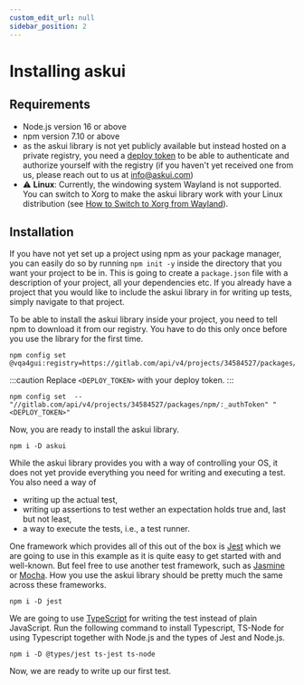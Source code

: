 ```yaml
---
custom_edit_url: null
sidebar_position: 2
---
```


# Installing askui

## Requirements

- Node.js version 16 or above
- npm version 7.10 or above
- as the askui library is not yet publicly available but instead hosted on a private registry, you need a [deploy token](https://docs.gitlab.com/ee/user/project/deploy_tokens/) to be able to authenticate and authorize yourself with the registry (if you haven't yet received one from us, please reach out to us at <info@askui.com>)
- :warning: **Linux**: Currently, the windowing system Wayland is not supported. You can switch to Xorg to make the askui library work with your Linux distribution (see [How to Switch to Xorg from Wayland](https://www.maketecheasier.com/switch-xorg-wayland-ubuntu1710/)).

## Installation

If you have not yet set up a project using npm as your package manager, you can easily do so by running `npm init -y` inside the directory that you want your project to be in. This is going to create a `package.json` file with a description of your project, all your dependencies etc. If you already have a project that you would like to include the askui library in for writing up tests, simply navigate to that project.

To be able to install the askui library inside your project, you need to tell npm to download it from our registry. You have to do this only once before you use the library for the first time.

```shell
npm config set  @vqa4gui:registry=https://gitlab.com/api/v4/projects/34584527/packages/npm/
```

:::caution
Replace  `<DEPLOY_TOKEN>` with your deploy token.
:::

```shell
npm config set  -- "//gitlab.com/api/v4/projects/34584527/packages/npm/:_authToken" "<DEPLOY_TOKEN>"
```

Now, you are ready to install the askui library.

```shell
npm i -D askui
```

While the askui library provides you with a way of controlling your OS, it does not yet provide everything you need for writing and executing a test. You also need a way of 
- writing up the actual test,
- writing up assertions to test wether an expectation holds true and, last but not least, 
- a way to execute the tests, i.e., a test runner.

One framework which provides all of this out of the box is [Jest](https://jestjs.io/) which we are going to use in this example as it is quite easy to get started with and well-known. But feel free to use another test framework, such as [Jasmine](https://jasmine.github.io/) or [Mocha](https://mochajs.org/). How you use the askui library should be pretty much the same across these frameworks.

```shell
npm i -D jest
```

We are going to use [TypeScript](https://www.typescriptlang.org/) for writing the test instead of plain JavaScript. Run the following command to install Typescript, TS-Node for using Typescript together with Node.js and the types of Jest and Node.js.

```shell
npm i -D @types/jest ts-jest ts-node
```

Now, we are ready to write up our first test.
